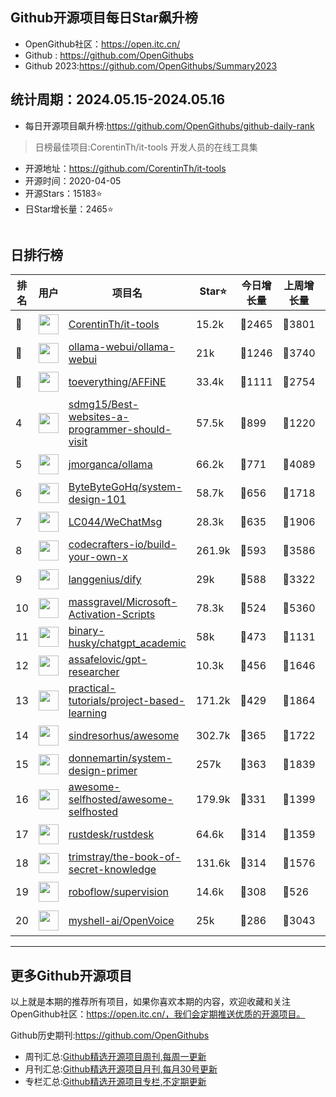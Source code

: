## Github开源项目每日Star飙升榜

- OpenGithub社区：https://open.itc.cn/
- Github : https://github.com/OpenGithubs
- Github 2023:https://github.com/OpenGithubs/Summary2023

## 统计周期：2024.05.15-2024.05.16

- 每日开源项目飙升榜:https://github.com/OpenGithubs/github-daily-rank



> 日榜最佳项目:CorentinTh/it-tools  开发人员的在线工具集

- 开源地址：https://github.com/CorentinTh/it-tools
- 开源时间：2020-04-05
- 开源Stars：15183⭐
- 日Star增长量：2465⭐

![]()


## 日排行榜

| 排名        |  用户     |  项目名          | Star⭐          | 今日增长量     | 上周增长量      |  开源时间   |
|------------|------------|---------------|---------------- |--------------|----------------|------------|
| 🥇 | <img src="https://avatars.githubusercontent.com/u/25065347?u=ddfc8b7812ebc8cbd9245f499e4703bf3165ec31&v=4" alt="" size="32" height="32" width="32" data-view-component="true" class="avatar circle"> | [CorentinTh/it-tools](https://github.com/CorentinTh/it-tools)| 15.2k  | 🔺2465| 🔺3801 | 2020-04-05 |
| 🥈 | <img src="https://avatars.githubusercontent.com/u/158137808?v=4" alt="" size="32" height="32" width="32" data-view-component="true" class="avatar circle"> | [ollama-webui/ollama-webui](https://github.com/ollama-webui/ollama-webui)| 21k  | 🔺1246| 🔺3740 | 2023-10-07 |
| 🥉 | <img src="https://avatars.githubusercontent.com/u/78728988?v=4" alt="" size="32" height="32" width="32" data-view-component="true" class="avatar circle"> | [toeverything/AFFiNE](https://github.com/toeverything/AFFiNE)| 33.4k  | 🔺1111| 🔺2754 | 2022-08-01 |
| 4 | <img src="https://avatars.githubusercontent.com/u/13077039?v=4" alt="" size="32" height="32" width="32" data-view-component="true" class="avatar circle"> | [sdmg15/Best-websites-a-programmer-should-visit](https://github.com/sdmg15/Best-websites-a-programmer-should-visit)| 57.5k  | 🔺899| 🔺1220 | 2017-03-06 |
| 5 | <img src="https://avatars.githubusercontent.com/u/151674099?v=4" alt="" size="32" height="32" width="32" data-view-component="true" class="avatar circle"> | [jmorganca/ollama](https://github.com/jmorganca/ollama)| 66.2k  | 🔺771| 🔺4089 | 2023-06-27 |
| 6 | <img src="https://avatars.githubusercontent.com/u/120689636?v=4" alt="" size="32" height="32" width="32" data-view-component="true" class="avatar circle"> | [ByteByteGoHq/system-design-101](https://github.com/ByteByteGoHq/system-design-101)| 58.7k  | 🔺656| 🔺1718 | 2023-09-19 |
| 7 | <img src="https://avatars.githubusercontent.com/u/95485601?u=a8d780d2fca71e6b5b1bebfbd8f17baaddb8d049&v=4" alt="" size="32" height="32" width="32" data-view-component="true" class="avatar circle"> | [LC044/WeChatMsg](https://github.com/LC044/WeChatMsg)| 28.3k  | 🔺635| 🔺1906 | 2023-01-11 |
| 8 | <img src="https://avatars.githubusercontent.com/u/58904235?v=4" alt="" size="32" height="32" width="32" data-view-component="true" class="avatar circle"> | [codecrafters-io/build-your-own-x](https://github.com/codecrafters-io/build-your-own-x)| 261.9k  | 🔺593| 🔺3586 | 2018-05-09 |
| 9 | <img src="https://avatars.githubusercontent.com/u/127165244?v=4" alt="" size="32" height="32" width="32" data-view-component="true" class="avatar circle"> | [langgenius/dify](https://github.com/langgenius/dify)| 29k  | 🔺588| 🔺3322 | 2023-04-12 |
| 10 | <img src="https://avatars.githubusercontent.com/u/59795046?v=4" alt="" size="32" height="32" width="32" data-view-component="true" class="avatar circle"> | [massgravel/Microsoft-Activation-Scripts](https://github.com/massgravel/Microsoft-Activation-Scripts)| 78.3k  | 🔺524| 🔺5360 | 2020-01-13 |
| 11 | <img src="https://avatars.githubusercontent.com/u/96192199?u=7f92c746908d3dbac7579e5471b07232f2b53adb&v=4" alt="" size="32" height="32" width="32" data-view-component="true" class="avatar circle"> | [binary-husky/chatgpt_academic](https://github.com/binary-husky/chatgpt_academic)| 58k  | 🔺473| 🔺1131 | 2023-03-20 |
| 12 | <img src="https://avatars.githubusercontent.com/u/13554167?u=95845045a1f76c09988d29132c892c92532848b0&v=4" alt="" size="32" height="32" width="32" data-view-component="true" class="avatar circle"> | [assafelovic/gpt-researcher](https://github.com/assafelovic/gpt-researcher)| 10.3k  | 🔺456| 🔺1646 | 2023-05-12 |
| 13 | <img src="https://avatars.githubusercontent.com/u/89421154?v=4" alt="" size="32" height="32" width="32" data-view-component="true" class="avatar circle"> | [practical-tutorials/project-based-learning](https://github.com/practical-tutorials/project-based-learning)| 171.2k  | 🔺429| 🔺1864 | 2017-04-12 |
| 14 | <img src="https://avatars.githubusercontent.com/u/170270?u=34acd557a042ac478d273a4621570cadb6b0bd89&v=4" alt="" size="32" height="32" width="32" data-view-component="true" class="avatar circle"> | [sindresorhus/awesome](https://github.com/sindresorhus/awesome)| 302.7k  | 🔺365| 🔺1722 | 2014-07-11 |
| 15 | <img src="https://avatars.githubusercontent.com/u/5458997?u=f1007b583e55e7ccfb6ccf0e200051156112dd9b&v=4" alt="" size="32" height="32" width="32" data-view-component="true" class="avatar circle"> | [donnemartin/system-design-primer](https://github.com/donnemartin/system-design-primer)| 257k  | 🔺363| 🔺1839 | 2017-02-27 |
| 16 | <img src="https://avatars.githubusercontent.com/u/24270415?v=4" alt="" size="32" height="32" width="32" data-view-component="true" class="avatar circle"> | [awesome-selfhosted/awesome-selfhosted](https://github.com/awesome-selfhosted/awesome-selfhosted)| 179.9k  | 🔺331| 🔺1399 | 2015-06-01 |
| 17 | <img src="https://avatars.githubusercontent.com/u/71636191?u=fcdfa5bbe724bd4ec02f6c3b2419ff25b7f5eb07&v=4" alt="" size="32" height="32" width="32" data-view-component="true" class="avatar circle"> | [rustdesk/rustdesk](https://github.com/rustdesk/rustdesk)| 64.6k  | 🔺314| 🔺1359 | 2020-09-28 |
| 18 | <img src="https://avatars.githubusercontent.com/u/31127917?v=4" alt="" size="32" height="32" width="32" data-view-component="true" class="avatar circle"> | [trimstray/the-book-of-secret-knowledge](https://github.com/trimstray/the-book-of-secret-knowledge)| 131.6k  | 🔺314| 🔺1576 | 2018-06-23 |
| 19 | <img src="https://avatars.githubusercontent.com/u/53104118?v=4" alt="" size="32" height="32" width="32" data-view-component="true" class="avatar circle"> | [roboflow/supervision](https://github.com/roboflow/supervision)| 14.6k  | 🔺308| 🔺526 | 2022-11-28 |
| 20 | <img src="https://avatars.githubusercontent.com/u/127754094?v=4" alt="" size="32" height="32" width="32" data-view-component="true" class="avatar circle"> | [myshell-ai/OpenVoice](https://github.com/myshell-ai/OpenVoice)| 25k  | 🔺286| 🔺3043 | 2023-11-29 |

---
## 更多Github开源项目

以上就是本期的推荐所有项目，如果你喜欢本期的内容，欢迎收藏和关注OpenGithub社区：https://open.itc.cn/，我们会定期推送优质的开源项目。

Github历史期刊:https://github.com/OpenGithubs
- 周刊汇总:[Github精选开源项目周刊,每周一更新](https://github.com/OpenGithubs/weekly)
- 月刊汇总:[Github精选开源项目月刊,每月30号更新](https://github.com/OpenGithubs/monthly)
- 专栏汇总:[Github精选开源项目专栏,不定期更新](https://github.com/OpenGithubs/selectedColumn)
